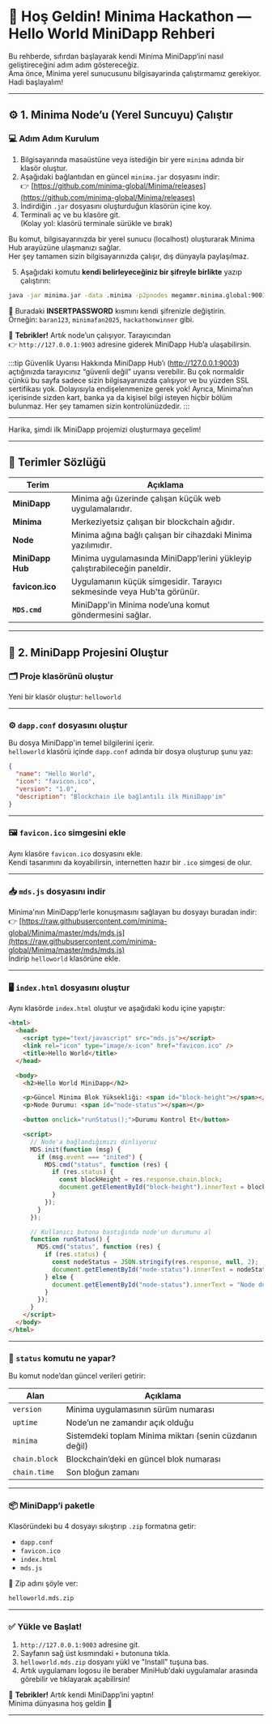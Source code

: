 
# 👋 Hoş Geldin! Minima Hackathon — Hello World MiniDapp Rehberi

Bu rehberde, sıfırdan başlayarak kendi Minima MiniDapp’ini nasıl geliştireceğini adım adım göstereceğiz.  
Ama önce, Minima yerel sunucusunu bilgisayarinda çalıştırmamız gerekiyor. Hadi başlayalım!

---

## ⚙️ 1. Minima Node’u (Yerel Suncuyu) Çalıştır

### 💻 Adım Adım Kurulum

1. Bilgisayarında masaüstüne veya istediğin bir yere `minima` adında bir klasör oluştur.
2. Aşağıdaki bağlantıdan en güncel `minima.jar` dosyasını indir:  
   👉 [https://github.com/minima-global/Minima/releases](https://github.com/minima-global/Minima/releases)
3. İndirdiğin `.jar` dosyasını oluşturduğun klasörün içine koy.
4. Terminali aç ve bu klasöre git.  
   (Kolay yol: klasörü terminale sürükle ve bırak)

Bu komut, bilgisayarınızda bir yerel sunucu (localhost) oluşturarak Minima Hub arayüzüne ulaşmanızı sağlar.  
Her şey tamamen sizin bilgisayarınızda çalışır, dış dünyayla paylaşılmaz.

5. Aşağıdaki komutu **kendi belirleyeceğiniz bir şifreyle birlikte** yazıp çalıştırın:

```bash
java -jar minima.jar -data .minima -p2pnodes megammr.minima.global:9001 -mdsenable -mdspassword INSERTPASSWORD
```

🔑 Buradaki **INSERTPASSWORD** kısmını kendi şifrenizle değiştirin.  
Örneğin: `baran123`, `minimafan2025`, `hackathonwinner` gibi.

🎉 **Tebrikler!** Artık node’un çalışıyor. Tarayıcından  
👉 `http://127.0.0.1:9003` adresine giderek MiniDapp Hub’a ulaşabilirsin.

:::tip Güvenlik Uyarısı Hakkında
MiniDapp Hub’ı (http://127.0.0.1:9003) açtığınızda tarayıcınız “güvenli değil” uyarısı verebilir. Bu çok normaldir çünkü bu sayfa sadece sizin bilgisayarınızda çalışıyor ve bu yüzden SSL sertifikası yok.
Dolayısıyla endişelenmenize gerek yok! Ayrıca, Minima’nın içerisinde sizden kart, banka ya da kişisel bilgi isteyen hiçbir bölüm bulunmaz. Her şey tamamen sizin kontrolünüzdedir.
:::

---

Harika, şimdi ilk MiniDapp projemizi oluşturmaya geçelim!

---

## 📘 Terimler Sözlüğü

| Terim         | Açıklama |
|--------------|----------|
| **MiniDapp**  | Minima ağı üzerinde çalışan küçük web uygulamalarıdır. |
| **Minima**    | Merkeziyetsiz çalışan bir blockchain ağıdır. |
| **Node**      | Minima ağına bağlı çalışan bir cihazdaki Minima yazılımıdır. |
| **MiniDapp Hub** | Minima uygulamasında MiniDapp’lerini yükleyip çalıştırabileceğin paneldir. |
| **favicon.ico** | Uygulamanın küçük simgesidir. Tarayıcı sekmesinde veya Hub'ta görünür. |
| **`MDS.cmd`** | MiniDapp'in Minima node’una komut göndermesini sağlar. |

---

## 🚀 2. MiniDapp Projesini Oluştur

### 🗂️ Proje klasörünü oluştur

Yeni bir klasör oluştur: `helloworld`

---

### ⚙️ `dapp.conf` dosyasını oluştur

Bu dosya MiniDapp'in temel bilgilerini içerir.  
`helloworld` klasörü içinde `dapp.conf` adında bir dosya oluşturup şunu yaz:

```json
{
  "name": "Hello World",
  "icon": "favicon.ico",
  "version": "1.0",
  "description": "Blockchain ile bağlantılı ilk MiniDapp'im"
}
```

---

### 🖼️ `favicon.ico` simgesini ekle

Aynı klasöre `favicon.ico` dosyasını ekle.  
Kendi tasarımını da koyabilirsin, internetten hazır bir `.ico` simgesi de olur.

---

### 📥 `mds.js` dosyasını indir

Minima'nın MiniDapp’lerle konuşmasını sağlayan bu dosyayı buradan indir:  
👉 [https://raw.githubusercontent.com/minima-global/Minima/master/mds/mds.js](https://raw.githubusercontent.com/minima-global/Minima/master/mds/mds.js)  
İndirip `helloworld` klasörüne ekle.

---

### 🖥️ `index.html` dosyasını oluştur

Aynı klasörde `index.html` oluştur ve aşağıdaki kodu içine yapıştır:

```html
<html>
  <head>
    <script type="text/javascript" src="mds.js"></script>
    <link rel="icon" type="image/x-icon" href="favicon.ico" />
    <title>Hello World</title>
  </head>

  <body>
    <h2>Hello World MiniDapp</h2>

    <p>Güncel Minima Blok Yüksekliği: <span id="block-height"></span></p>
    <p>Node Durumu: <span id="node-status"></span></p>

    <button onclick="runStatus();">Durumu Kontrol Et</button>

    <script>
      // Node'a bağlandığımızı dinliyoruz
      MDS.init(function (msg) {
        if (msg.event === "inited") {
          MDS.cmd("status", function (res) {
            if (res.status) {
              const blockHeight = res.response.chain.block;
              document.getElementById("block-height").innerText = blockHeight;
            }
          });
        }
      });

      // Kullanıcı butona bastığında node'un durumunu al
      function runStatus() {
        MDS.cmd("status", function (res) {
          if (res.status) {
            const nodeStatus = JSON.stringify(res.response, null, 2);
            document.getElementById("node-status").innerText = nodeStatus;
          } else {
            document.getElementById("node-status").innerText = "Node durumu alınamadı";
          }
        });
      }
    </script>
  </body>
</html>
```

---

### 📎 `status` komutu ne yapar?

Bu komut node’dan güncel verileri getirir:

| Alan          | Açıklama |
|---------------|----------|
| `version`     | Minima uygulamasının sürüm numarası |
| `uptime`      | Node’un ne zamandır açık olduğu |
| `minima`      | Sistemdeki toplam Minima miktarı (senin cüzdanın değil) |
| `chain.block` | Blockchain’deki en güncel blok numarası |
| `chain.time`  | Son bloğun zamanı |

---

### 📦 MiniDapp’i paketle

Klasöründeki bu 4 dosyayı sıkıştırıp `.zip` formatına getir:  
- `dapp.conf`  
- `favicon.ico`  
- `index.html`  
- `mds.js`  

🧊 Zip adını şöyle ver:  
```txt
helloworld.mds.zip
```

---

### ✅ Yükle ve Başlat!

1. `http://127.0.0.1:9003` adresine git.
2. Sayfanın sağ üst kısmındaki `+` butonuna tıkla.
3. `helloworld.mds.zip` dosyanı yükl ve "Install" tuşuna bas.
4. Artık uygulamanı logosu ile beraber MiniHub'daki uygulamalar arasında görebilir ve tıklayarak açabilirsin!

🎉 **Tebrikler!** Artık kendi MiniDapp’ini yaptın!  
Minima dünyasına hoş geldin 👋

---
